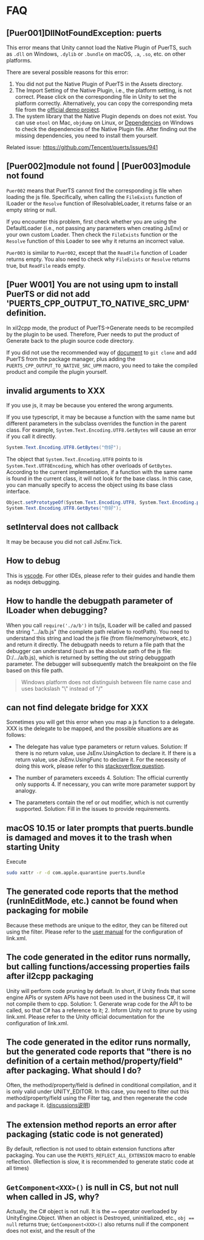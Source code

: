 # FAQ

## [Puer001]DllNotFoundException: puerts

This error means that Unity cannot load the Native Plugin of PuerTS, such as `.dll` on Windows, `.dylib` or `.bundle` on macOS, `.a`, `.so`, etc. on other platforms.

There are several possible reasons for this error:
1. You did not put the Native Plugin of PuerTS in the Assets directory.
2. The Import Setting of the Native Plugin, i.e., the platform setting, is not correct. Please click on the corresponding file in Unity to set the platform correctly. Alternatively, you can copy the corresponding meta file from the [official demo project](https://github.com/chexiongsheng/puerts_unity_demo).
3. The system library that the Native Plugin depends on does not exist. You can use `otool` on Mac, `objdump` on Linux, or [Dependencies](https://github.com/lucasg/Dependencies) on Windows to check the dependencies of the Native Plugin file. After finding out the missing dependencies, you need to install them yourself.

Related issue: https://github.com/Tencent/puerts/issues/941

## [Puer002]module not found | [Puer003]module not found

`Puer002` means that PuerTS cannot find the corresponding js file when loading the js file. Specifically, when calling the `FileExists` function of ILoader or the `Resolve` function of IResolvableLoader, it returns false or an empty string or null.

If you encounter this problem, first check whether you are using the DefaultLoader (i.e., not passing any parameters when creating JsEnv) or your own custom Loader. Then check the `FileExists` function or the `Resolve` function of this Loader to see why it returns an incorrect value.

`Puer003` is similar to `Puer002`, except that the `ReadFile` function of Loader returns empty. You also need to check why `FileExists` or `Resolve` returns true, but `ReadFile` reads empty.

## [Puer W001] You are not using upm to install PuerTS or did not add 'PUERTS_CPP_OUTPUT_TO_NATIVE_SRC_UPM' definition.

In xil2cpp mode, the product of PuerTS->Generate needs to be recompiled by the plugin to be used. Therefore, Puer needs to put the product of Generate back to the plugin source code directory. 

If you did not use the recommended way of [document](./performance/il2cpp.md) to `git clone` and add PuerTS from the package manager, plus adding the `PUERTS_CPP_OUTPUT_TO_NATIVE_SRC_UPM` macro, you need to take the compiled product and compile the plugin yourself.

## invalid arguments to XXX

If you use js, it may be because you entered the wrong arguments.

If you use typescript, it may be because a function with the same name but different parameters in the subclass overrides the function in the parent class. For example, `System.Text.Encoding.UTF8.GetBytes` will cause an error if you call it directly.

```csharp
System.Text.Encoding.UTF8.GetBytes("你好");
```

The object that `System.Text.Encoding.UTF8` points to is `System.Text.UTF8Encoding`, which has other overloads of `GetBytes`. According to the current implementation, if a function with the same name is found in the current class, it will not look for the base class. In this case, you can manually specify to access the object using its base class interface.

```csharp
Object.setPrototypeOf(System.Text.Encoding.UTF8, System.Text.Encoding.prototype);//Only need to call it once. Subsequent calls to GetBytes do not need to call it again.
System.Text.Encoding.UTF8.GetBytes("你好");
```

## setInterval does not callback

It may be because you did not call JsEnv.Tick.

## How to debug

This is [vscode](./knowjs/debugging.md). For other IDEs, please refer to their guides and handle them as nodejs debugging.

## How to handle the debugpath parameter of ILoader when debugging?

When you call `require('./a/b')` in ts/js, ILoader will be called and passed the string ".../a/b.js" (the complete path relative to rootPath). You need to understand this string and load the js file (from file/memory/network, etc.) and return it directly. The debugpath needs to return a file path that the debugger can understand (such as the absolute path of the js file: D:/.../a/b.js), which is returned by setting the out string debuggpath parameter. The debugger will subsequently match the breakpoint on the file based on this file path.
> Windows platform does not distinguish between file name case and uses backslash "\\" instead of "/"

## can not find delegate bridge for XXX

Sometimes you will get this error when you map a js function to a delegate. XXX is the delegate to be mapped, and the possible situations are as follows:

* The delegate has value type parameters or return values. Solution: If there is no return value, use JsEnv.UsingAction to declare it. If there is a return value, use JsEnv.UsingFunc to declare it. For the necessity of doing this work, please refer to this [stackoverflow question](https://stackoverflow.com/questions/56183606/invoke-generic-method-via-reflection-in-c-sharp-il2cpp-on-ios).

* The number of parameters exceeds 4. Solution: The official currently only supports 4. If necessary, you can write more parameter support by analogy.

* The parameters contain the ref or out modifier, which is not currently supported. Solution: Fill in the issues to provide requirements.

## macOS 10.15 or later prompts that puerts.bundle is damaged and moves it to the trash when starting Unity

Execute

~~~bash
sudo xattr -r -d com.apple.quarantine puerts.bundle
~~~ 

## The generated code reports that the method (runInEditMode, etc.) cannot be found when packaging for mobile

Because these methods are unique to the editor, they can be filtered out using the filter. Please refer to the [user manual](wrapper/filter.md) for the configuration of link.xml.

## The code generated in the editor runs normally, but calling functions/accessing properties fails after il2cpp packaging

Unity will perform code pruning by default. In short, if Unity finds that some engine APIs or system APIs have not been used in the business C#, it will not compile them to cpp. Solution: 1. Generate wrap code for the API to be called, so that C# has a reference to it; 2. Inform Unity not to prune by using link.xml. Please refer to the Unity official documentation for the configuration of link.xml.

## The code generated in the editor runs normally, but the generated code reports that "there is no definition of a certain method/property/field" after packaging. What should I do?

Often, the method/property/field is defined in conditional compilation, and it is only valid under UNITY_EDITOR. In this case, you need to filter out this method/property/field using the Filter tag, and then regenerate the code and package it. ([discussions说明](https://github.com/Tencent/puerts/discussions/806))

## The extension method reports an error after packaging (static code is not generated)

By default, reflection is not used to obtain extension functions after packaging. You can use the `PUERTS_REFLECT_ALL_EXTENSION` macro to enable reflection. (Reflection is slow, it is recommended to generate static code at all times)

## `GetComponent<XXX>()` is null in CS, but not null when called in JS, why?

Actually, the C# object is not null. It is the `==` operator overloaded by UnityEngine.Object. When an object is Destroyed, uninitialized, etc., `obj == null` returns true; `GetComponent<XXX>()` also returns null if the component does not exist, and the result of the